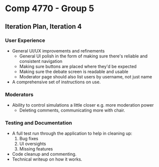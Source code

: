 Comp 4770 - Group 5
===================

## Iteration Plan, Iteration 4

### User Experience
- General UI/UX improvements and refinements
    - General UI polish in the form of making sure there's reliable and consistent navigation
    - Making sure buttons are placed where they'd be expected
    - Making sure the debate screen is readable and usable
    - Moderator page should also list users by username, not just name
- A comprehensive set of instructions on use.

### Moderators
- Ability to control simulations a little closer e.g. more moderation power
    - Deleting comments, communicating more with chair.
    
### Testing and Documentation
- A full test run through the application to help in cleaning up:
    1. Bug fixes
    2. UI oversights
    3. Missing features
- Code cleanup and commenting.
- Technical writeup on how it works.